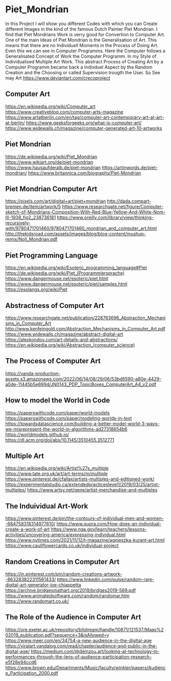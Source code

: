 # Piet_Mondrian
In this Project I will show you different Codes with which you can
Create different Images in the kind of the famous Dutch Painter Piet Mondrian.
I find that Piet Mondrians Work is verry good for Convertion to Computer
Art.
One of the main Ideas of Piet Mondrian is the Generalisation of Art.
This means that there are no Individuell Moments in the Process of Doing
Art. Even this we can see in Computer Programms. Here the Computer
follows a Generalisated Concept of Work the Computer Programm.
In my Style of Individualised Multiple Art Work. This abstract Process
of Creating Art by a Computer Programm became back a Indivduel Aspect
by the Random Creation and the Choosing or called Supervision trougth 
the User.
So See may Art https://www.deviantart.com/crecoproject

## Computer Art
https://en.wikipedia.org/wiki/Computer_art
https://www.creativebloq.com/computer-arts-magazine
https://www.artatberlin.com/en/tag/computer-art-contemporary-art-at-art-at-berlin/
https://www.geeksforgeeks.org/what-is-computer-art/
https://www.widewalls.ch/magazine/computer-generated-art-10-artworks

## Piet Mondrian
https://de.wikipedia.org/wiki/Piet_Mondrian
https://www.wikiart.org/de/piet-mondrian
https://www.hausaufderalb.de/piet-mondrian
https://artinwords.de/piet-mondrian/
https://www.britannica.com/biography/Piet-Mondrian

## Piet Mondrian Computer Art
https://pixels.com/art/digital+art/piet+mondrian
http://dada.compart-bremen.de/item/artwork/5
https://www.researchgate.net/figure/Computer-sketch-of-Mondrians-Composition-With-Red-Blue-Yellow-And-White-Nom-III-1939_fig2_238736181
https://www.oreilly.com/library/view/thinking-recursively-with/9780471701460/9780471701460_mondrian_and_computer_art.html
http://thekidsroad.com/assets/images/blog/blog-content/mushup-remix/Noll_Mondrian.pdf

## Piet Programming Language
https://en.wikipedia.org/wiki/Esoteric_programming_language#Piet
https://de.wikipedia.org/wiki/Piet_(Programmiersprache)
https://www.dangermouse.net/esoteric/piet.html
https://www.dangermouse.net/esoteric/piet/samples.html
https://esolangs.org/wiki/Piet

## Abstractness of Computer Art
https://www.researchgate.net/publication/228763696_Abstraction_Mechanisms_in_Computer_Art
http://www.kenfeingold.com/Abstraction_Mechanisms_in_Computer_Art.pdf
https://www.widewalls.ch/magazine/abstract-digital-art
https://alexkondov.com/art-details-and-abstractions/
https://en.wikipedia.org/wiki/Abstraction_(computer_science)

## The Process of Computer Art
https://vanda-production-assets.s3.amazonaws.com/2022/06/14/08/29/06/53bd8590-a80e-4429-a0de-11445b5e699d/JN0143_PDP_TopicBoxes_ComputerArt_A4_v2.pdf

## How to model the World in Code
https://paperswithcode.com/paper/world-models
https://paperswithcode.com/paper/modeling-worlds-in-text
https://towardsdatascience.com/building-a-better-model-world-3-ways-we-misrepresent-the-world-in-algorithms-ad27318654b6
https://worldmodels.github.io/
https://dl.acm.org/doi/abs/10.1145/3510455.3512771

## Multiple Art
https://en.wikipedia.org/wiki/Artist%27s_multiple
https://www.tate.org.uk/art/art-terms/m/multiple
https://www.pinterest.de/cfallax/artists-multiples-and-editioned-work/
https://experimentalstudio.ca/extendedpracticeslevel1/2019/03/25/artist-multiples/
https://www.artsy.net/gene/artist-merchandise-and-multiples

## The Induividual Art-Work
https://www.pinterest.de/pin/the-contours-of-individual-men-and-women--684758318314977610/
https://www.quora.com/How-does-an-individual-create-a-work-of-art
https://www.nga.gov/learn/teachers/lessons-activities/uncovering-america/expressing-individual.html
https://www.nytimes.com/2021/11/12/t-magazine/agnieszka-kurant-art.html
https://www.cauliflowercards.co.uk/individual-project

## Random Creations in Computer Art
https://in.pinterest.com/pin/random-creations-artwork--863283822311561433/
https://www.linkedin.com/pulse/random-rare-digital-art-generator-joe-chiappetta
https://archive.bridgesmathart.org/2019/bridges2019-569.pdf
https://www.animatedsoftware.com/random/randomar.htm
https://www.randomart.co.uk/

## The Role of the Audience in Computer Art
https://ore.exeter.ac.uk/repository/bitstream/handle/10871/121537/Maas%202019_publication.pdf?sequence=3&isAllowed=y
https://www.meer.com/en/34754-a-new-audience-in-the-digital-age
https://viralart.vandalog.com/read/chapter/audience-and-public-in-the-digital-age/
https://medium.com/@demzou.art/looking-at-technology-in-performances-through-the-lens-of-audience-participation-research-e5f28e94ccd6
https://www.brown.edu/Departments/Music/faculty/winkler/papers/Audience_Participation_2000.pdf



